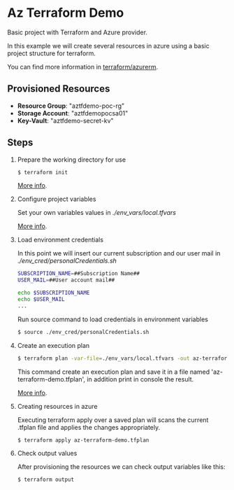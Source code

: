 # Az Terraform Demo
Basic project with Terraform and Azure provider.

In this example we will create several resources in azure using a basic project structure for terraform.

You can find more information in [terraform/azurerm](https://www.terraform.io/docs/providers/azurerm/index.html).

## Provisioned Resources

- **Resource Group**:   "aztfdemo-poc-rg"
- **Storage Account**:  "aztfdemopocsa01"
- **Key-Vault**:        "aztfdemo-secret-kv"

## Steps

1. Prepare the working directory for use

    ```bash
    $ terraform init
    ```
   [More info](https://www.terraform.io/docs/commands/init.html).
   
2. Configure project variables
   
   Set your own variables values in *./env_vars/local.tfvars*
   
   [More info](https://www.terraform.io/docs/configuration/variables.html).

3. Load environment credentials

    In this point we will insert our current subscription and our user mail in *./env_cred/personalCredentials.sh*
    
    ```bash
    SUBSCRIPTION_NAME=##Subscription Name##
    USER_MAIL=##User account mail##
    
    echo $SUBSCRIPTION_NAME
    echo $USER_MAIL
    ...
    ```
   
   Run source command to load credentials in environment variables
   
   ```bash
   $ source ./env_cred/personalCredentials.sh
   ```
   
4. Create an execution plan
   
    ```bash
    $ terraform plan -var-file=./env_vars/local.tfvars -out az-terraform-demo.tfplan
    ```
   This command create an execution plan and save it in a file named 'az-terraform-demo.tfplan', in addition print in console the result.
   
   [More info](https://www.terraform.io/docs/commands/plan.html).

5. Creating resources in azure

    Executing terraform apply over a saved plan will scans the current .tfplan file and applies the changes appropriately.
    
    ```bash
    $ terraform apply az-terraform-demo.tfplan
    ```

6. Check output values
    
    After provisioning the resources we can check output variables like this:
    
    ```bash
    $ terraform output
    ```
   
